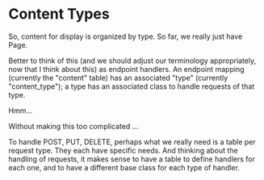 # Content Types

So, content for display is organized by type. So far, we really just have Page.

Better to think of this (and we should adjust our terminology appropriately, now that I think about this) as endpoint handlers. An endpoint mapping (currently the "content" table) has an associated "type" (currently "content_type"); a type has an associated class to handle requests of that type.

Hmm...

Without making this too complicated ...

To handle POST, PUT, DELETE, perhaps what we really need is a table per request type. They each have specific needs. And thinking about the handling of requests, it makes sense to have a table to define handlers for each one, and to have a different base class for each type of handler.